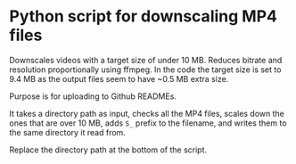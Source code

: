 # Python script for downscaling MP4 files

Downscales videos with a target size of under 10 MB. Reduces bitrate and resolution proportionally using ffmpeg. In the code the target size is set to 9.4 MB as the output files seem to have ~0.5 MB extra size.

Purpose is for uploading to Github READMEs.

It takes a directory path as input, checks all the MP4 files, scales down the ones that are over 10 MB, adds `S_` prefix to the filename, and writes them to the same directory it read from.

Replace the directory path at the bottom of the script.